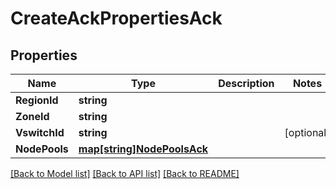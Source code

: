 # CreateAckPropertiesAck

## Properties

Name | Type | Description | Notes
------------ | ------------- | ------------- | -------------
**RegionId** | **string** |  | 
**ZoneId** | **string** |  | 
**VswitchId** | **string** |  | [optional] 
**NodePools** | [**map[string]NodePoolsAck**](NodePoolsACK.md) |  | 

[[Back to Model list]](../README.md#documentation-for-models) [[Back to API list]](../README.md#documentation-for-api-endpoints) [[Back to README]](../README.md)



